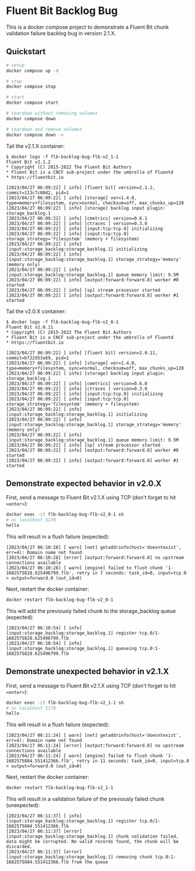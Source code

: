 # Fluent Bit Backlog Bug

This is a docker compose project to demonstrate a Fluent Bit chunk validation failure backlog bug in version 2.1.X.

## Quickstart

```sh
# setup
docker compose up -d

# stop
docker compose stop

# start
docker compose start

# teardown without removing volumes
docker compose down

# teardown and remove volumes
docker compose down -v
```

Tail the v2.1.X container:

```
$ docker logs -f flb-backlog-bug-flb-v2_1-1
Fluent Bit v2.1.2
* Copyright (C) 2015-2022 The Fluent Bit Authors
* Fluent Bit is a CNCF sub-project under the umbrella of Fluentd
* https://fluentbit.io

[2023/04/27 06:09:22] [ info] [fluent bit] version=2.1.2, commit=113c7c00d2, pid=1
[2023/04/27 06:09:22] [ info] [storage] ver=1.4.0, type=memory+filesystem, sync=normal, checksum=off, max_chunks_up=128
[2023/04/27 06:09:22] [ info] [storage] backlog input plugin: storage_backlog.1
[2023/04/27 06:09:22] [ info] [cmetrics] version=0.6.1
[2023/04/27 06:09:22] [ info] [ctraces ] version=0.3.0
[2023/04/27 06:09:22] [ info] [input:tcp:tcp.0] initializing
[2023/04/27 06:09:22] [ info] [input:tcp:tcp.0] storage_strategy='filesystem' (memory + filesystem)
[2023/04/27 06:09:22] [ info] [input:storage_backlog:storage_backlog.1] initializing
[2023/04/27 06:09:22] [ info] [input:storage_backlog:storage_backlog.1] storage_strategy='memory' (memory only)
[2023/04/27 06:09:22] [ info] [input:storage_backlog:storage_backlog.1] queue memory limit: 9.5M
[2023/04/27 06:09:22] [ info] [output:forward:forward.0] worker #0 started
[2023/04/27 06:09:22] [ info] [sp] stream processor started
[2023/04/27 06:09:22] [ info] [output:forward:forward.0] worker #1 started
```

Tail the v2.0.X container:

```
$ docker logs -f flb-backlog-bug-flb-v2_0-1
Fluent Bit v2.0.11
* Copyright (C) 2015-2022 The Fluent Bit Authors
* Fluent Bit is a CNCF sub-project under the umbrella of Fluentd
* https://fluentbit.io

[2023/04/27 06:09:22] [ info] [fluent bit] version=2.0.11, commit=bf22d53a69, pid=1
[2023/04/27 06:09:22] [ info] [storage] ver=1.4.0, type=memory+filesystem, sync=normal, checksum=off, max_chunks_up=128
[2023/04/27 06:09:22] [ info] [storage] backlog input plugin: storage_backlog.1
[2023/04/27 06:09:22] [ info] [cmetrics] version=0.6.0
[2023/04/27 06:09:22] [ info] [ctraces ] version=0.3.0
[2023/04/27 06:09:22] [ info] [input:tcp:tcp.0] initializing
[2023/04/27 06:09:22] [ info] [input:tcp:tcp.0] storage_strategy='filesystem' (memory + filesystem)
[2023/04/27 06:09:22] [ info] [input:storage_backlog:storage_backlog.1] initializing
[2023/04/27 06:09:22] [ info] [input:storage_backlog:storage_backlog.1] storage_strategy='memory' (memory only)
[2023/04/27 06:09:22] [ info] [input:storage_backlog:storage_backlog.1] queue memory limit: 9.5M
[2023/04/27 06:09:22] [ info] [sp] stream processor started
[2023/04/27 06:09:22] [ info] [output:forward:forward.0] worker #0 started
[2023/04/27 06:09:22] [ info] [output:forward:forward.0] worker #1 started
```

## Demonstrate expected behavior in v2.0.X

First, send a message to Fluent Bit v2.1.X using TCP (don't forget to hit `<enter>`):

```sh
docker exec -it flb-backlog-bug-flb-v2_0-1 sh
# nc localhost 5170
hello

```

This will result in a flush failure (expected):

```
[2023/04/27 06:10:28] [ warn] [net] getaddrinfo(host='doesntexist', err=4): Domain name not found
[2023/04/27 06:10:28] [error] [output:forward:forward.0] no upstream connections available
[2023/04/27 06:10:28] [ warn] [engine] failed to flush chunk '1-1682575828.625496799.flb', retry in 7 seconds: task_id=0, input=tcp.0 > output=forward.0 (out_id=0)
```

Next, restart the docker container:

```sh
docker restart flb-backlog-bug-flb-v2_0-1
```

This will add the previously failed chunk to the storage_backlog queue (expected):

```
[2023/04/27 06:10:54] [ info] [input:storage_backlog:storage_backlog.1] register tcp.0/1-1682575828.625496799.flb
[2023/04/27 06:10:54] [ info] [input:storage_backlog:storage_backlog.1] queueing tcp.0:1-1682575828.625496799.flb
```

## Demonstrate unexpected behavior in v2.1.X

First, send a message to Fluent Bit v2.1.X using TCP (don't forget to hit `<enter>`):

```sh
docker exec -it flb-backlog-bug-flb-v2_1-1 sh
# nc localhost 5170
hello

```

This will result in a flush failure (expected):

```
[2023/04/27 06:11:24] [ warn] [net] getaddrinfo(host='doesntexist', err=4): Domain name not found
[2023/04/27 06:11:24] [error] [output:forward:forward.0] no upstream connections available
[2023/04/27 06:11:24] [ warn] [engine] failed to flush chunk '1-1682575884.551412366.flb', retry in 11 seconds: task_id=0, input=tcp.0 > output=forward.0 (out_id=0)
```

Next, restart the docker container:

```sh
docker restart flb-backlog-bug-flb-v2_1-1
```

This will result in a validation failure of the previously failed chunk (unexpected):

```
[2023/04/27 06:11:37] [ info] [input:storage_backlog:storage_backlog.1] register tcp.0/1-1682575884.551412366.flb
[2023/04/27 06:11:37] [error] [input:storage_backlog:storage_backlog.1] chunk validation failed, data might be corrupted. No valid records found, the chunk will be discarded.
[2023/04/27 06:11:37] [error] [input:storage_backlog:storage_backlog.1] removing chunk tcp.0:1-1682575884.551412366.flb from the queue
```
